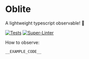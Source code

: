 # Oblite
A lightweight typescript observable! 👀

[![Tests](https://github.com/derbur/oblite/actions/workflows/tests.yml/badge.svg)](https://github.com/derbur/oblite/actions/workflows/tests.yml)
[![Super-Linter](https://github.com/derbur/oblite/actions/workflows/superlinter.yml/badge.svg)](https://github.com/derbur/oblite/actions/workflows/superlinter.yml)

How to observe:
```
__EXAMPLE_CODE__
```